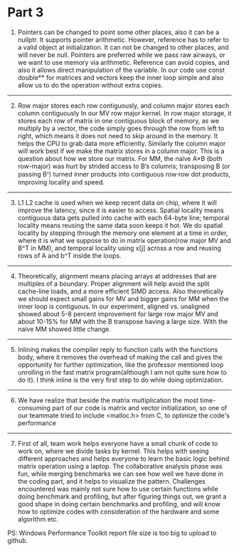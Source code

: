 # Part 3

1. Pointers can be changed to point some other places, also it can be a nullptr. It supports pointer arithmetic. However, reference has to refer to a valid object at initialization. It can not be changed to other places, and will never be null. Pointers are preferred while we pass raw airways, or we want to use memory via arithmetic. Reference can avoid copies, and also it allows direct manipulation of the variable. In our code use const double** for matrices and vectors keep the inner loop simple and also allow us to do the operation without extra copies.

---

2. Row major stores each row contiguously, and column major stores each column contiguously In our MV row major kernel. In row major storage, it stores each row of matrix in one contiguous block of memory, as we multiply by a vector, the code simply goes through the row from left to right, which means it does not need to skip around in the memory. It helps the CPU to grab data more efficiently. Similarly the column major will work best if we make the matrix stores in a column major. This is a question about how we store our matrix. For MM, the naïve A×B (both row-major) was hurt by strided access to B’s columns; transposing B (or passing Bᵀ) turned inner products into contiguous row·row dot products, improving locality and speed.

---

3. L1 L2 cache is used when we keep recent data on chip, where it will improve the latency, since it is easier to access. Spatial locality means contiguous data gets pulled into cache with each 64-byte line; temporal locality means reusing the same data soon keeps it hot. We do spatial locality by stepping through the memory one element at a time in order, where it is what we suppose to do in matrix operation(row major MV and B^T in MM), and temporal locality using x[j] across a row and reusing rows of A and b^T inside the loops.

---

4. Theoretically, alignment means placing arrays at addresses that are multiples of a boundary. Proper alignment will help avoid the split cache-line loads, and a more efficient SIMD access. Also theoretically we should expect small gains for MV and bigger gains for MM when the inner loop is contiguous. In our experiment, aligned vs. unaligned showed about 5-8 percent improvement for large row major MV and about 10-15% for MM with the B transpose having a large size.  With the naïve MM showed little change.

---

5. Inlining makes the compiler reply to function calls with the functions body, where it removes the overhead of making the call and gives the opportunity for further optimization, like the professor mentioned loop unrolling in the fast matrix program(although I am not quite sure how to do it). I think inline is the very first step to do while doing optimization.

---

6. We have realize that beside the matrix multiplication the most time-consuming part of our code is matrix and vector initialization, so one of our teammate tried to include <malloc.h> from C, to optimize the code's performance
---
7. First of all, team work helps everyone have a small chunk of code to work on, where we divide tasks by kernel. This helps with seeing different approaches and helps everyone to learn the basic logic behind matrix operation using a laptop. The collaborative analysis phase was fun, while merging benchmarks we can see how well we have done in the coding part, and it helps to visualize the pattern. Challenges encountered was mainly not sure how to use certain functions while doing benchmark and profiling, but after figuring things out, we grant a good shape in doing certain benchmarks and profiling, and will know how to optimize codes with consideration of the hardware and some algorithm etc.

PS: Windows Performance Toolkit report file size is too big to upload to github.
